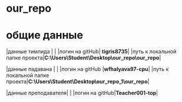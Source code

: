 # our_repo
# общие данные 

|данные тимлида | |
|логин на gitHub| **tigris8735**|
|путь к локальной папке проекта|**C:\Users\Student\Desktop\our_repo\our_repo**|

|данные падавана | |
|логин на gitHub |**wfhalyava97-cpu**|
|путь к локальной папке проекта|**C:\Users\Student\Desktop\our_repo_1\our_repo**|

|данные преподавателя| |
|логин на gitHub|**Teacher001-top**|


